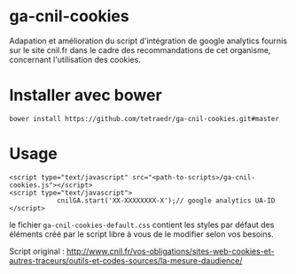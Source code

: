 # ga-cnil-cookies
Adapation et amélioration du script d'intégration de google analytics fournis sur le site cnil.fr 
dans le cadre des recommandations de cet organisme, concernant l'utilisation des cookies. 


# Installer avec bower
```
bower install https://github.com/tetraedr/ga-cnil-cookies.git#master
``` 

# Usage 

```
<script type="text/javascript" src="<path-to-scripts>/ga-cnil-cookies.js"></script> 
<script type="text/javascript">
            cnilGA.start('XX-XXXXXXXX-X');// google analytics UA-ID
</script>
```

le fichier ```ga-cnil-cookies-default.css``` contient les styles par défaut des éléments créé par le script
libre à vous de le modifier selon vos besoins.

Script original : http://www.cnil.fr/vos-obligations/sites-web-cookies-et-autres-traceurs/outils-et-codes-sources/la-mesure-daudience/



